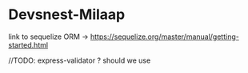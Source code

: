 # Devsnest-Milaap

link to sequelize ORM -> https://sequelize.org/master/manual/getting-started.html

//TODO:
express-validator ? should we use